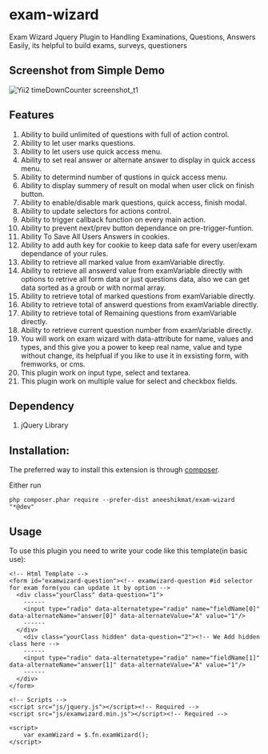 # exam-wizard
Exam Wizard Jquery Plugin to Handling Examinations, Questions, Answers Easily, its helpful to build exams,  surveys, questioners 

## Screenshot from Simple Demo

![Yii2 timeDownCounter screenshot_t1](http://2nees.com/github/examWizard/examwizard.png)

## Features

1. Ability to build unlimited of questions with full of action control.
2. Ability to let user marks questions.
3. Ability to let users use quick access menu.
4. Ability to set real answer or alternate answer to display in quick access menu.
5. Ability to determind number of qustions in quick access menu.
6. Ability to display summery of result on modal when user click on finish button.
7. Ability to enable/disable mark questions, quick access, finish modal.
8. Ability to update selectors for actions control.
9. Ability to trigger callback function on every main action.
10. Ability to prevent next/prev button dependance on pre-trigger-funtion.
11. Ability To Save All Users Answers in cookies.
12. Ability to add auth key for cookie to keep data safe for every user/exam dependance of your rules.
13. Ability to retrieve all marked value from examVariable directly.
14. Ability to retrieve all answerd value from examVariable directly with options to retrive all form data or just questions data, also we can get data sorted as a groub or with normal array.
15. Ability to retrieve total of marked questions from examVariable directly.
16. Ability to retrieve total of answerd questions from examVariable directly.
17. Ability to retrieve total of Remaining questions from examVariable directly.
18. Ability to retrieve current question number from examVariable directly.
19. You will work on exam wizard with data-attribute for name, values and types, and this give you a power to keep real name, value and type without change, its helpfual if you like to use it in exsisting form, with fremworks, or cms.
20. This plugin work on input type, select and textarea.
21. This plugin work on multiple value for select and checkbox fields.

## Dependency
1. jQuery Library

## Installation:
The preferred way to install this extension is through [composer](https://getcomposer.org/).

Either run

`php composer.phar require --prefer-dist aneeshikmat/exam-wizard "*@dev"`

## Usage
To use this plugin you need to write your code like this template(in basic use):

```
<!-- Html Template -->
<form id="examwizard-question"><!-- examwizard-question #id selector for exam form(you can update it by option -->
  <div class="yourClass" data-question="1">
    ------
    <input type="radio" data-alternatetype="radio" name="fieldName[0]" data-alternateName="answer[0]" data-alternateValue="A" value="1"/>
    ------
  </div>
    <div class="yourClass hidden" data-question="2"><!-- We Add hidden class here -->
    ------
    <input type="radio" data-alternatetype="radio" name="fieldName[1]" data-alternateName="answer[1]" data-alternateValue="A" value="1"/>
    ------
  </div>
</form>

<!-- Scripts -->
<script src="js/jquery.js"></script><!-- Required -->
<script src="js/examwizard.min.js"></script><!-- Required -->

<script>
    var examWizard = $.fn.examWizard();
</script>
```
